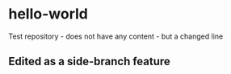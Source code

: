 # hello-world
Test repository - does not have any content - but a changed line

## Edited as a side-branch feature 
